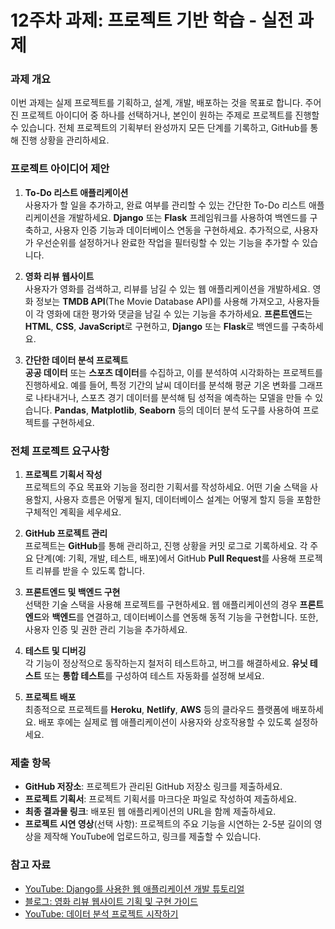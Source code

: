 # 12주차 과제: 프로젝트 기반 학습 - 실전 과제

### 과제 개요
이번 과제는 실제 프로젝트를 기획하고, 설계, 개발, 배포하는 것을 목표로 합니다. 주어진 프로젝트 아이디어 중 하나를 선택하거나, 본인이 원하는 주제로 프로젝트를 진행할 수 있습니다. 전체 프로젝트의 기획부터 완성까지 모든 단계를 기록하고, GitHub를 통해 진행 상황을 관리하세요.

### 프로젝트 아이디어 제안
1. **To-Do 리스트 애플리케이션**  
   사용자가 할 일을 추가하고, 완료 여부를 관리할 수 있는 간단한 To-Do 리스트 애플리케이션을 개발하세요. **Django** 또는 **Flask** 프레임워크를 사용하여 백엔드를 구축하고, 사용자 인증 기능과 데이터베이스 연동을 구현하세요. 추가적으로, 사용자가 우선순위를 설정하거나 완료한 작업을 필터링할 수 있는 기능을 추가할 수 있습니다.

2. **영화 리뷰 웹사이트**  
   사용자가 영화를 검색하고, 리뷰를 남길 수 있는 웹 애플리케이션을 개발하세요. 영화 정보는 **TMDB API**(The Movie Database API)를 사용해 가져오고, 사용자들이 각 영화에 대한 평가와 댓글을 남길 수 있는 기능을 추가하세요. **프론트엔드**는 **HTML**, **CSS**, **JavaScript**로 구현하고, **Django** 또는 **Flask**로 백엔드를 구축하세요.

3. **간단한 데이터 분석 프로젝트**  
   **공공 데이터** 또는 **스포츠 데이터**를 수집하고, 이를 분석하여 시각화하는 프로젝트를 진행하세요. 예를 들어, 특정 기간의 날씨 데이터를 분석해 평균 기온 변화를 그래프로 나타내거나, 스포츠 경기 데이터를 분석해 팀 성적을 예측하는 모델을 만들 수 있습니다. **Pandas**, **Matplotlib**, **Seaborn** 등의 데이터 분석 도구를 사용하여 프로젝트를 구현하세요.

### 전체 프로젝트 요구사항
1. **프로젝트 기획서 작성**  
   프로젝트의 주요 목표와 기능을 정리한 기획서를 작성하세요. 어떤 기술 스택을 사용할지, 사용자 흐름은 어떻게 될지, 데이터베이스 설계는 어떻게 할지 등을 포함한 구체적인 계획을 세우세요.
   
2. **GitHub 프로젝트 관리**  
   프로젝트는 **GitHub**를 통해 관리하고, 진행 상황을 커밋 로그로 기록하세요. 각 주요 단계(예: 기획, 개발, 테스트, 배포)에서 GitHub **Pull Request**를 사용해 프로젝트 리뷰를 받을 수 있도록 합니다.

3. **프론트엔드 및 백엔드 구현**  
   선택한 기술 스택을 사용해 프로젝트를 구현하세요. 웹 애플리케이션의 경우 **프론트엔드**와 **백엔드**를 연결하고, 데이터베이스를 연동해 동적 기능을 구현합니다. 또한, 사용자 인증 및 권한 관리 기능을 추가하세요.

4. **테스트 및 디버깅**  
   각 기능이 정상적으로 동작하는지 철저히 테스트하고, 버그를 해결하세요. **유닛 테스트** 또는 **통합 테스트**를 구성하여 테스트 자동화를 설정해 보세요.

5. **프로젝트 배포**  
   최종적으로 프로젝트를 **Heroku**, **Netlify**, **AWS** 등의 클라우드 플랫폼에 배포하세요. 배포 후에는 실제로 웹 애플리케이션이 사용자와 상호작용할 수 있도록 설정하세요.

### 제출 항목
- **GitHub 저장소**: 프로젝트가 관리된 GitHub 저장소 링크를 제출하세요.
- **프로젝트 기획서**: 프로젝트 기획서를 마크다운 파일로 작성하여 제출하세요.
- **최종 결과물 링크**: 배포된 웹 애플리케이션의 URL을 함께 제출하세요.
- **프로젝트 시연 영상**(선택 사항): 프로젝트의 주요 기능을 시연하는 2-5분 길이의 영상을 제작해 YouTube에 업로드하고, 링크를 제출할 수 있습니다.

### 참고 자료
- [YouTube: Django를 사용한 웹 애플리케이션 개발 튜토리얼](https://www.youtube.com/watch?v=F5mRW0jo-U4)
- [블로그: 영화 리뷰 웹사이트 기획 및 구현 가이드](https://velog.io/@kimjh2019/Movie-Review-Web-App)
- [YouTube: 데이터 분석 프로젝트 시작하기](https://www.youtube.com/watch?v=Gp0zDFIbgIg)
